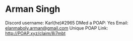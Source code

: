 # Arman Singh

Discord username: Karl(he)#2965
DMed a POAP: Yes
Email: elanmaboly.arman@gmail.com
Unique POAP Link: http://POAP.xyz/claim/8i7mbt